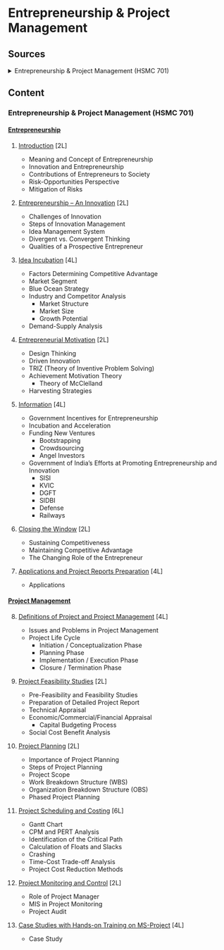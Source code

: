 # Entrepreneurship & Project Management


## Sources

<details>

<summary>Entrepreneurship & Project Management (HSMC 701)</summary>

<details>
<summary>Entrepreneurship</summary>

<details>
<summary>1. Introduction [2L]</summary>
 
- [X] Meaning and Concept of Entrepreneurship
- [ ] Innovation and Entrepreneurship
- [ ] Contributions of Entrepreneurs to Society
- [ ] Risk-Opportunities Perspective
- [ ] Mitigation of Risks

</details>

<details>
<summary>2. Entrepreneurship – An Innovation [2L]</summary>
 
- [ ] Challenges of Innovation
- [ ] Steps of Innovation Management
- [ ] Idea Management System
- [ ] Divergent vs. Convergent Thinking
- [ ] Qualities of a Prospective Entrepreneur

</details>

<details>
<summary>3. Idea Incubation [4L]</summary>
 
- [ ] Factors Determining Competitive Advantage
- [ ] Market Segment
- [ ] Blue Ocean Strategy
- [ ] Industry and Competitor Analysis
  - [ ] Market Structure
  - [ ] Market Size
  - [ ] Growth Potential
- [ ] Demand-Supply Analysis

</details>

<details>
<summary>4. Entrepreneurial Motivation [2L]</summary>
 
- [ ] Design Thinking
- [ ] Driven Innovation
- [ ] TRIZ (Theory of Inventive Problem Solving)
- [ ] Achievement Motivation Theory
  - [ ] Theory of McClelland
- [ ] Harvesting Strategies

</details>

<details>
<summary>5. Information [4L]</summary>
 
- [ ] Government Incentives for Entrepreneurship
- [ ] Incubation and Acceleration
- [ ] Funding New Ventures
  - [ ] Bootstrapping
  - [ ] Crowdsourcing
  - [ ] Angel Investors
- [ ] Government of India’s Efforts at Promoting Entrepreneurship and Innovation
  - [ ] SISI
  - [ ] KVIC
  - [ ] DGFT
  - [ ] SIDBI
  - [ ] Defense
  - [ ] Railways

</details>

<details>
<summary>6. Closing the Window [2L]</summary>
 
- [ ] Sustaining Competitiveness
- [ ] Maintaining Competitive Advantage
- [ ] The Changing Role of the Entrepreneur

</details>

<details>
<summary>7. Applications and Project Reports Preparation [4L]</summary>
 
</details>

</details>

<details>
<summary>Project Management</summary>

<details>
<summary>8. Definitions of Project and Project Management [4L]</summary>
 
- [ ] Issues and Problems in Project Management
- [ ] Project Life Cycle
  - [ ] Initiation / Conceptualization Phase
  - [ ] Planning Phase
  - [ ] Implementation / Execution Phase
  - [ ] Closure / Termination Phase

</details>

<details>
<summary>9. Project Feasibility Studies [2L]</summary>
 
- [ ] Pre-Feasibility and Feasibility Studies
- [ ] Preparation of Detailed Project Report
- [ ] Technical Appraisal
- [ ] Economic/Commercial/Financial Appraisal
  - [ ] Capital Budgeting Process
- [ ] Social Cost Benefit Analysis

</details>

<details>
<summary>10. Project Planning [2L]</summary>
 
- [ ] Importance of Project Planning
- [ ] Steps of Project Planning
- [ ] Project Scope
- [ ] Work Breakdown Structure (WBS)
- [ ] Organization Breakdown Structure (OBS)
- [ ] Phased Project Planning

</details>

<details>
<summary>11. Project Scheduling and Costing [6L]</summary>
 
- [ ] Gantt Chart
- [ ] CPM and PERT Analysis
- [ ] Identification of the Critical Path
- [ ] Calculation of Floats and Slacks
- [ ] Crashing
- [ ] Time-Cost Trade-off Analysis
- [ ] Project Cost Reduction Methods

</details>

<details>
<summary>12. Project Monitoring and Control [2L]</summary>
 
- [ ] Role of Project Manager
- [ ] MIS in Project Monitoring
- [ ] Project Audit

</details>

<details>
<summary>13. Case Studies with Hands-on Training on MS-Project [4L]</summary>
 
</details>
</details>

<details>
<summary>Text Books and References</summary>

1. *Innovation and Entrepreneurship* by Drucker, P.F.; Harper and Row
2. *Business, Entrepreneurship and Management* by Rao, V.S.P.; Vikas
3. *Entrepreneurship* by Roy Rajeev; OUP
4. *Text Book of Project Management* by Gopalkrishnan, P. and Ramamoorthy, V.E.; McMillan
5. *Project Management for Engineering, Business and Technology* by Nicholas, J.M. and Steyn, H.; PHI
6. *Project Management: The Managerial Process* by Gray, C.F., Larson, E.W. and Desai, G.V.; MGH

</details>

</details>


## Content
### Entrepreneurship & Project Management (HSMC 701)

#### [Entrepreneurship](lessons/entrepreneurship/readme.md)

1. [Introduction](lessons/entrepreneurship/readme.md) [2L]
   - Meaning and Concept of Entrepreneurship
   - Innovation and Entrepreneurship
   - Contributions of Entrepreneurs to Society
   - Risk-Opportunities Perspective
   - Mitigation of Risks

2. [Entrepreneurship – An Innovation](lessons/entrepreneurship_innovation/readme.md) [2L]
   - Challenges of Innovation
   - Steps of Innovation Management
   - Idea Management System
   - Divergent vs. Convergent Thinking
   - Qualities of a Prospective Entrepreneur

3. [Idea Incubation](lessons/idea_incubation/readme.md) [4L]
   - Factors Determining Competitive Advantage
   - Market Segment
   - Blue Ocean Strategy
   - Industry and Competitor Analysis
     - Market Structure
     - Market Size
     - Growth Potential
   - Demand-Supply Analysis

4. [Entrepreneurial Motivation](lessons/entrepreneurial_motivation/readme.md) [2L]
   - Design Thinking
   - Driven Innovation
   - TRIZ (Theory of Inventive Problem Solving)
   - Achievement Motivation Theory
     - Theory of McClelland
   - Harvesting Strategies

5. [Information](lessons/information/readme.md) [4L]
   - Government Incentives for Entrepreneurship
   - Incubation and Acceleration
   - Funding New Ventures
     - Bootstrapping
     - Crowdsourcing
     - Angel Investors
   - Government of India’s Efforts at Promoting Entrepreneurship and Innovation
     - SISI
     - KVIC
     - DGFT
     - SIDBI
     - Defense
     - Railways

6. [Closing the Window](lessons/closing_the_window/readme.md) [2L]
   - Sustaining Competitiveness
   - Maintaining Competitive Advantage
   - The Changing Role of the Entrepreneur

7. [Applications and Project Reports Preparation](lessons/applications_project_reports/readme.md) [4L]
   - Applications

#### [Project Management](lessons/project_management/readme.md)

8. [Definitions of Project and Project Management](lessons/definitions_project_management/readme.md) [4L]
   - Issues and Problems in Project Management
   - Project Life Cycle
     - Initiation / Conceptualization Phase
     - Planning Phase
     - Implementation / Execution Phase
     - Closure / Termination Phase

9. [Project Feasibility Studies](lessons/project_feasibility_studies/readme.md) [2L]
   - Pre-Feasibility and Feasibility Studies
   - Preparation of Detailed Project Report
   - Technical Appraisal
   - Economic/Commercial/Financial Appraisal
     - Capital Budgeting Process
   - Social Cost Benefit Analysis

10. [Project Planning](lessons/project_planning/readme.md) [2L]
    - Importance of Project Planning
    - Steps of Project Planning
    - Project Scope
    - Work Breakdown Structure (WBS)
    - Organization Breakdown Structure (OBS)
    - Phased Project Planning

11. [Project Scheduling and Costing](lessons/project_scheduling_costing/readme.md) [6L]
    - Gantt Chart
    - CPM and PERT Analysis
    - Identification of the Critical Path
    - Calculation of Floats and Slacks
    - Crashing
    - Time-Cost Trade-off Analysis
    - Project Cost Reduction Methods

12. [Project Monitoring and Control](lessons/project_monitoring_control/readme.md) [2L]
    - Role of Project Manager
    - MIS in Project Monitoring
    - Project Audit

13. [Case Studies with Hands-on Training on MS-Project](lessons/case_studies_ms_project/readme.md) [4L]
    - Case Study
